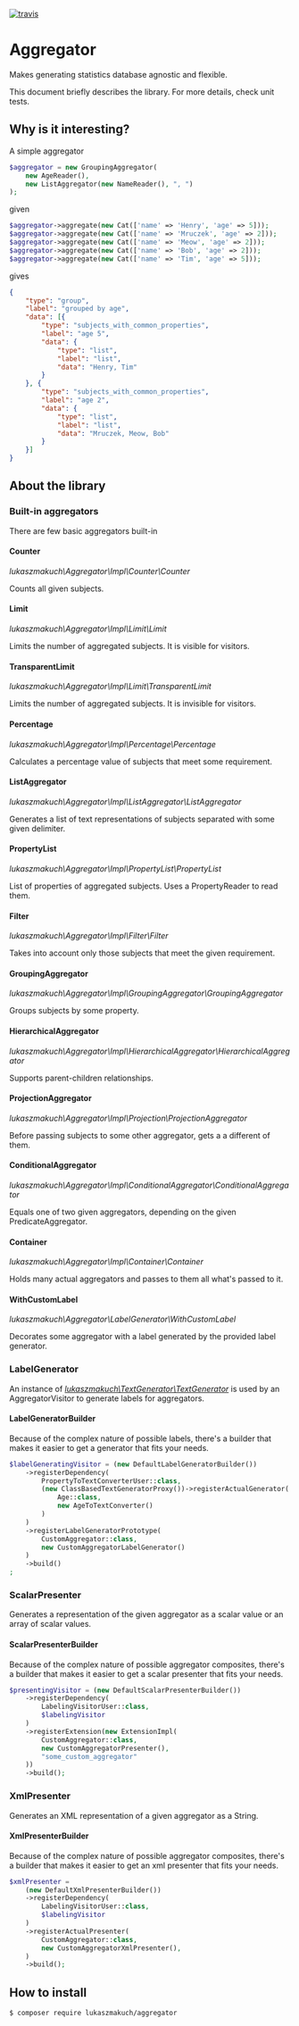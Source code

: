 [![travis](https://travis-ci.org/lukaszmakuch/aggregator.svg)](https://travis-ci.org/lukaszmakuch/aggregator)
# Aggregator
Makes generating statistics database agnostic and flexible.

This document briefly describes the library. For more details, check unit tests.
## Why is it interesting?
A simple aggregator
```php
$aggregator = new GroupingAggregator(
    new AgeReader(),
    new ListAggregator(new NameReader(), ", ")
);
```
given
```php
$aggregator->aggregate(new Cat(['name' => 'Henry', 'age' => 5]));
$aggregator->aggregate(new Cat(['name' => 'Mruczek', 'age' => 2]));
$aggregator->aggregate(new Cat(['name' => 'Meow', 'age' => 2]));
$aggregator->aggregate(new Cat(['name' => 'Bob', 'age' => 2]));
$aggregator->aggregate(new Cat(['name' => 'Tim', 'age' => 5]));
```
gives
```json
{
    "type": "group",
    "label": "grouped by age",
    "data": [{
        "type": "subjects_with_common_properties",
        "label": "age 5",
        "data": {
            "type": "list",
            "label": "list",
            "data": "Henry, Tim"
        }
    }, {
        "type": "subjects_with_common_properties",
        "label": "age 2",
        "data": {
            "type": "list",
            "label": "list",
            "data": "Mruczek, Meow, Bob"
        }
    }]
}
```
## About the library
### Built-in aggregators
There are few basic aggregators built-in

#### Counter
*lukaszmakuch\Aggregator\Impl\Counter\Counter*

Counts all given subjects.

#### Limit
*lukaszmakuch\Aggregator\Impl\Limit\Limit*

Limits the number of aggregated subjects. It is visible for visitors.

#### TransparentLimit
*lukaszmakuch\Aggregator\Impl\Limit\TransparentLimit*

Limits the number of aggregated subjects. It is invisible for visitors.

#### Percentage
*lukaszmakuch\Aggregator\Impl\Percentage\Percentage*

Calculates a percentage value of subjects that meet some requirement.

#### ListAggregator
*lukaszmakuch\Aggregator\Impl\ListAggregator\ListAggregator*

Generates a list of text representations of subjects separated with some given delimiter.

#### PropertyList
*lukaszmakuch\Aggregator\Impl\PropertyList\PropertyList*

List of properties of aggregated subjects. Uses a PropertyReader to read them.

#### Filter
*lukaszmakuch\Aggregator\Impl\Filter\Filter*

Takes into account only those subjects that meet the given requirement.

#### GroupingAggregator
*lukaszmakuch\Aggregator\Impl\GroupingAggregator\GroupingAggregator*

Groups subjects by some property.

#### HierarchicalAggregator
*lukaszmakuch\Aggregator\Impl\HierarchicalAggregator\HierarchicalAggregator*

Supports parent-children relationships.

#### ProjectionAggregator
*lukaszmakuch\Aggregator\Impl\Projection\ProjectionAggregator*

Before passing subjects to some other aggregator, gets a a different of them.

#### ConditionalAggregator
*lukaszmakuch\Aggregator\Impl\ConditionalAggregator\ConditionalAggregator*

Equals one of two given aggregators, depending on the given PredicateAggregator.

#### Container
*lukaszmakuch\Aggregator\Impl\Container\Container*

Holds many actual aggregators and passes to them all what's passed to it.

#### WithCustomLabel
*lukaszmakuch\Aggregator\LabelGenerator\WithCustomLabel*

Decorates some aggregator with a label generated by the provided label generator.

### LabelGenerator
An instance of [*lukaszmakuch\TextGenerator\TextGenerator*](https://github.com/lukaszmakuch/text-generator) is used by an AggregatorVisitor to generate labels for aggregators.

#### LabelGeneratorBuilder
Because of the complex nature of possible labels, there's a builder that makes it easier to get a generator that fits your needs.

```php
$labelGeneratingVisitor = (new DefaultLabelGeneratorBuilder())
    ->registerDependency(
        PropertyToTextConverterUser::class,
        (new ClassBasedTextGeneratorProxy())->registerActualGenerator(
            Age::class,
            new AgeToTextConverter()
        )
    )
    ->registerLabelGeneratorPrototype(
        CustomAggregator::class,
        new CustomAggregatorLabelGenerator()
    )
    ->build()
;
```
### ScalarPresenter
Generates a representation of the given aggregator as a scalar value or an array of scalar values.
#### ScalarPresenterBuilder
Because of the complex nature of possible aggregator composites, there's a builder that makes it easier to get a scalar presenter that fits your needs.
```php
$presentingVisitor = (new DefaultScalarPresenterBuilder())
    ->registerDependency(
        LabelingVisitorUser::class,
        $labelingVisitor
    )
    ->registerExtension(new ExtensionImpl(
        CustomAggregator::class,
        new CustomAggregatorPresenter(),
        "some_custom_aggregator"
    ))
    ->build();
```
### XmlPresenter
Generates an XML representation of a given aggregator as a String.
#### XmlPresenterBuilder
Because of the complex nature of possible aggregator composites, there's a builder that makes it easier to get an xml presenter that fits your needs.
```php
$xmlPresenter =
    (new DefaultXmlPresenterBuilder())
    ->registerDependency(
        LabelingVisitorUser::class,
        $labelingVisitor
    )
    ->registerActualPresenter(
        CustomAggregator::class,
        new CustomAggregatorXmlPresenter(),
    )
    ->build();
```
## How to install
```
$ composer require lukaszmakuch/aggregator
```
